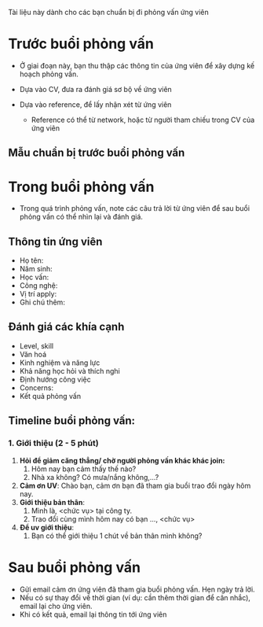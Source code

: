 Tài liệu này dành cho các bạn chuẩn bị đi phỏng vấn ứng viên

# Trước buổi phỏng vấn
- Ở giai đoạn này, bạn thu thập các thông tin của ứng viên để xây dựng kế hoạch phỏng vấn.

- Dựa vào CV, đưa ra đánh giá sơ bộ về ứng viên
- Dựa vào reference, để lấy nhận xét từ ứng viên
    - Reference có thể từ network, hoặc từ người tham chiếu trong CV của ứng viên
## Mẫu chuẩn bị trước buổi phỏng vấn

    


# Trong buổi phỏng vấn
- Trong quá trình phỏng vấn, note các câu trả lời từ ứng viên để sau buổi phỏng vấn có thể nhìn lại và đánh giá.

## Thông tin ứng viên
- Họ tên:
- Năm sinh:
- Học vấn:
- Công nghệ:
- Vị trí apply: 
- Ghi chú thêm:

## Đánh giá các khía cạnh
- Level, skill
- Văn hoá
- Kinh nghiệm và năng lực
- Khả năng học hỏi và thích nghi
- Định hướng công việc
- Concerns:
- Kết quả phỏng vấn

## Timeline buổi phỏng vấn:
### 1. Giới thiệu (2 - 5 phút)
1. **Hỏi để giảm căng thẳng/ chờ người phỏng vấn khác khác join:**
    1. Hôm nay bạn cảm thấy thế nào?
    2. Nhà xa không? Có mưa/nắng không,…?
2. **Cảm ơn UV**: Chào bạn, cảm ơn bạn đã tham gia buổi trao đổi ngày hôm nay.
3. **Giới thiệu bản thân**:
    1. Mình là, <chức vụ> tại công ty.
    2. Trao đổi cùng mình hôm nay có bạn ..., <chức vụ>
4. **Để uv giới thiệu**:
    1. Bạn có thể giới thiệu 1 chút về bản thân mình không?

# Sau buổi phỏng vấn
- Gửi email cảm ơn ứng viên đã tham gia buổi phỏng vấn. Hẹn ngày trả lời.
- Nếu có sự thay đổi về thời gian (ví dụ: cần thêm thời gian để cân nhắc), email lại cho ứng viên.
- Khi có kết quả, email lại thông tin tới ứng viên